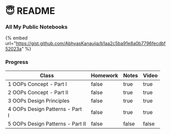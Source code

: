 # 😇 README

### All My Public Notebooks

{% embed url="https://gist.github.com/AbhyasKanaujia/b1aa2c5ba91e8a0b7796fecdbf52023a" %}

### Progress

<table><thead><tr><th>Class</th><th data-type="checkbox">Homework</th><th data-type="checkbox">Notes</th><th data-type="checkbox">Video</th></tr></thead><tbody><tr><td>1 OOPs Concept - Part I</td><td>false</td><td>true</td><td>true</td></tr><tr><td>2 OOPs Concept - Part II</td><td>false</td><td>true</td><td>true</td></tr><tr><td>3 OOPs Design Principles</td><td>false</td><td>true</td><td>true</td></tr><tr><td>4 OOPs Design Patterns - Part <br>I</td><td>false</td><td>true</td><td>true</td></tr><tr><td>5 OOPs Design Patterns - Part II </td><td>false</td><td>false</td><td>false</td></tr></tbody></table>

